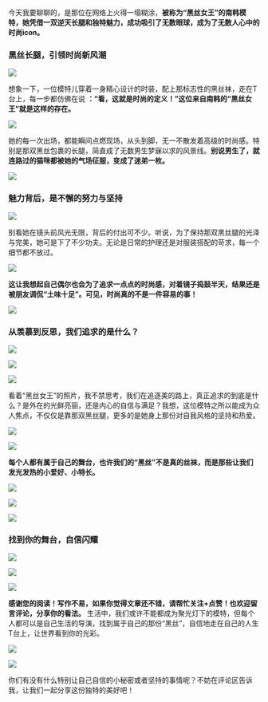今天我要聊聊的，是那位在网络上火得一塌糊涂，**被称为“黑丝女王”的南韩模特，她凭借一双逆天长腿和独特魅力，成功吸引了无数眼球，成为了无数人心中的时尚icon。**

### 黑丝长腿，引领时尚新风潮


![](https://cdn.jsdelivr.net/gh/wangwenjie1314/PicCDN/2024-6-20/1718855066969-image.png)


想象一下，一位模特儿穿着一身精心设计的时装，配上那标志性的黑丝袜，走在T台上，每一步都仿佛在说 **：“看，这就是时尚的定义！”这位来自南韩的“黑丝女王”就是这样的存在。**


![](https://cdn.jsdelivr.net/gh/wangwenjie1314/PicCDN/2024-6-20/1718855089363-image.png)


她的每一次出场，都能瞬间点燃现场，从头到脚，无一不散发着高级的时尚感。特别是那双黑丝包裹的长腿，简直成了无数男生梦寐以求的风景线。**别说男生了，就连路过的猫咪都被她的气场征服，变成了迷弟一枚。**


![](https://cdn.jsdelivr.net/gh/wangwenjie1314/PicCDN/2024-6-20/1718855099204-image.png)


### 魅力背后，是不懈的努力与坚持


![](https://cdn.jsdelivr.net/gh/wangwenjie1314/PicCDN/2024-6-20/1718855107493-image.png)


别看她在镜头前风光无限，背后的付出可不少。听说，为了保持那双黑丝腿的光泽与完美，她可是下了不少功夫。无论是日常的护理还是对服装搭配的苛求，每一个细节都不放过。


![](https://cdn.jsdelivr.net/gh/wangwenjie1314/PicCDN/2024-6-20/1718855122447-image.png)


**这让我想起自己偶尔也会为了追求一点点的时尚感，对着镜子捣鼓半天，结果还是被朋友调侃“土味十足”。可见，时尚真的不是一件容易的事！**

![](https://cdn.jsdelivr.net/gh/wangwenjie1314/PicCDN/2024-6-20/1718855132582-image.png)


### 从羡慕到反思，我们追求的是什么？


![](https://cdn.jsdelivr.net/gh/wangwenjie1314/PicCDN/2024-6-20/1718855176180-image.png)

![](https://cdn.jsdelivr.net/gh/wangwenjie1314/PicCDN/2024-6-20/1718855140990-image.png)

![](https://cdn.jsdelivr.net/gh/wangwenjie1314/PicCDN/2024-6-20/1718855168267-image.png)


看着“黑丝女王”的照片，我不禁思考，我们在追逐美的路上，真正追求的到底是什么？是外在的光鲜亮丽，还是内心的自信与满足？我想，这位模特之所以能成为众人焦点，不仅仅是靠那双黑丝腿，更多的是她身上那份对自我风格的坚持和热爱。

![](https://cdn.jsdelivr.net/gh/wangwenjie1314/PicCDN/2024-6-20/1718855159689-image.png)


![](https://cdn.jsdelivr.net/gh/wangwenjie1314/PicCDN/2024-6-20/1718855150548-image.png)


**每个人都有属于自己的舞台，也许我们的“黑丝”不是真的丝袜，而是那些让我们发光发热的小爱好、小特长。**

![](https://cdn.jsdelivr.net/gh/wangwenjie1314/PicCDN/2024-6-20/1718855203927-image.png)


![](https://cdn.jsdelivr.net/gh/wangwenjie1314/PicCDN/2024-6-20/1718855186108-image.png)


![](https://cdn.jsdelivr.net/gh/wangwenjie1314/PicCDN/2024-6-20/1718855232028-image.png)


### 找到你的舞台，自信闪耀


![](https://cdn.jsdelivr.net/gh/wangwenjie1314/PicCDN/2024-6-20/1718855194562-image.png)

![](https://cdn.jsdelivr.net/gh/wangwenjie1314/PicCDN/2024-6-20/1718855251132-image.png)


![](https://cdn.jsdelivr.net/gh/wangwenjie1314/PicCDN/2024-6-20/1718855213074-image.png)

**感谢您的阅读！写作不易，如果你觉得文章还不错，请帮忙关注+点赞！也欢迎留言评论，分享你的看法。** 生活中，我们或许不能都成为聚光灯下的模特，但每个人都可以是自己生活的导演，找到属于自己的那份“黑丝”，自信地走在自己的人生T台上，让世界看到你的光彩。

![](https://cdn.jsdelivr.net/gh/wangwenjie1314/PicCDN/2024-6-20/1718855240113-image.png)


![](https://cdn.jsdelivr.net/gh/wangwenjie1314/PicCDN/2024-6-20/1718855222621-image.png)


你们有没有什么特别让自己自信的小秘密或者坚持的事情呢？不妨在评论区告诉我，让我们一起分享这份独特的美好吧！